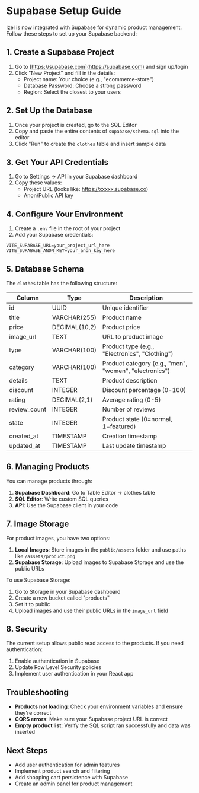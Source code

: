 # Supabase Setup Guide

Izel is now integrated with Supabase for dynamic product management. Follow these steps to set up your Supabase backend:

## 1. Create a Supabase Project

1. Go to [https://supabase.com](https://supabase.com) and sign up/login
2. Click "New Project" and fill in the details:
   - Project name: Your choice (e.g., "ecommerce-store")
   - Database Password: Choose a strong password
   - Region: Select the closest to your users

## 2. Set Up the Database

1. Once your project is created, go to the SQL Editor
2. Copy and paste the entire contents of `supabase/schema.sql` into the editor
3. Click "Run" to create the `clothes` table and insert sample data

## 3. Get Your API Credentials

1. Go to Settings → API in your Supabase dashboard
2. Copy these values:
   - Project URL (looks like: https://xxxxx.supabase.co)
   - Anon/Public API key

## 4. Configure Your Environment

1. Create a `.env` file in the root of your project
2. Add your Supabase credentials:

```env
VITE_SUPABASE_URL=your_project_url_here
VITE_SUPABASE_ANON_KEY=your_anon_key_here
```

## 5. Database Schema

The `clothes` table has the following structure:

| Column | Type | Description |
|--------|------|-------------|
| id | UUID | Unique identifier |
| title | VARCHAR(255) | Product name |
| price | DECIMAL(10,2) | Product price |
| image_url | TEXT | URL to product image |
| type | VARCHAR(100) | Product type (e.g., "Electronics", "Clothing") |
| category | VARCHAR(100) | Product category (e.g., "men", "women", "electronics") |
| details | TEXT | Product description |
| discount | INTEGER | Discount percentage (0-100) |
| rating | DECIMAL(2,1) | Average rating (0-5) |
| review_count | INTEGER | Number of reviews |
| state | INTEGER | Product state (0=normal, 1=featured) |
| created_at | TIMESTAMP | Creation timestamp |
| updated_at | TIMESTAMP | Last update timestamp |

## 6. Managing Products

You can manage products through:

1. **Supabase Dashboard**: Go to Table Editor → clothes table
2. **SQL Editor**: Write custom SQL queries
3. **API**: Use the Supabase client in your code

## 7. Image Storage

For product images, you have two options:

1. **Local Images**: Store images in the `public/assets` folder and use paths like `/assets/product.png`
2. **Supabase Storage**: Upload images to Supabase Storage and use the public URLs

To use Supabase Storage:
1. Go to Storage in your Supabase dashboard
2. Create a new bucket called "products"
3. Set it to public
4. Upload images and use their public URLs in the `image_url` field

## 8. Security

The current setup allows public read access to the products. If you need authentication:

1. Enable authentication in Supabase
2. Update Row Level Security policies
3. Implement user authentication in your React app

## Troubleshooting

- **Products not loading**: Check your environment variables and ensure they're correct
- **CORS errors**: Make sure your Supabase project URL is correct
- **Empty product list**: Verify the SQL script ran successfully and data was inserted

## Next Steps

- Add user authentication for admin features
- Implement product search and filtering
- Add shopping cart persistence with Supabase
- Create an admin panel for product management 